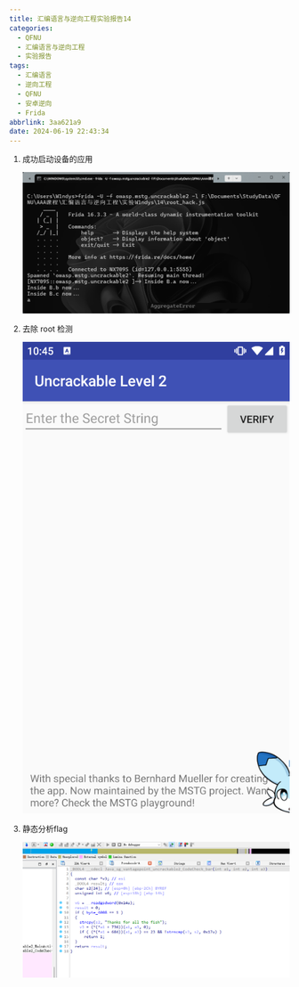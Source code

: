 ```yaml
---
title: 汇编语言与逆向工程实验报告14
categories:
  - QFNU
  - 汇编语言与逆向工程
  - 实验报告
tags:
  - 汇编语言
  - 逆向工程
  - QFNU
  - 安卓逆向
  - Frida
abbrlink: 3aa621a9
date: 2024-06-19 22:43:34
---
```


1. 成功启动设备的应用

   ![image-20240619224447669](../images/Reverse-project/14/image-20240619224447669.png)

2. 去除 root 检测

   ![image-20240619224545727](../images/Reverse-project/14/image-20240619224545727.png)

3. 静态分析flag

   ![image-20240619224648597](../images/Reverse-project/14/image-20240619224648597.png)
